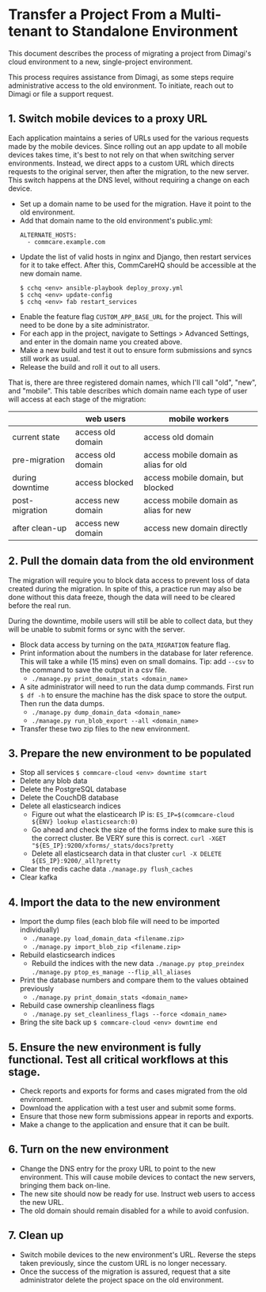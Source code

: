 # Transfer a Project From a Multi-tenant to Standalone Environment

This document describes the process of migrating a project from Dimagi's cloud
environment to a new, single-project environment.

This process requires assistance from Dimagi, as some steps require
administrative access to the old environment. To initiate, reach out to Dimagi
or file a support request.

## 1. Switch mobile devices to a proxy URL

Each application maintains a series of URLs used for the various requests made
by the mobile devices. Since rolling out an app update to all mobile devices
takes time, it's best to not rely on that when switching server environments.
Instead, we direct apps to a custom URL which directs requests to the original
server, then after the migration, to the new server. This switch happens at the
DNS level, without requiring a change on each device.

- Set up a domain name to be used for the migration. Have it point to the old
   environment.
- Add that domain name to the old environment's public.yml:
   ```
   ALTERNATE_HOSTS:
     - commcare.example.com
   ```
- Update the list of valid hosts in nginx and Django, then restart services for
   it to take effect.  After this, CommCareHQ should be accessible at the new
   domain name.
   ```
   $ cchq <env> ansible-playbook deploy_proxy.yml
   $ cchq <env> update-config
   $ cchq <env> fab restart_services
   ```
- Enable the feature flag `CUSTOM_APP_BASE_URL` for the project. This will need
   to be done by a site administrator.
- For each app in the project, navigate to Settings > Advanced Settings, and
   enter in the domain name you created above.
- Make a new build and test it out to ensure form submissions and syncs still
   work as usual.
- Release the build and roll it out to all users.

That is, there are three registered domain names, which I'll call "old", "new",
and "mobile". This table describes which domain name each type of user will
access at each stage of the migration:

|                 | web users         | mobile workers                        |
|-----------------|-------------------|---------------------------------------|
| current state   | access old domain | access old domain                     |
| pre-migration   | access old domain | access mobile domain as alias for old |
| during downtime | access blocked    | access mobile domain, but blocked     |
| post-migration  | access new domain | access mobile domain as alias for new |
| after clean-up  | access new domain | access new domain directly            |


## 2. Pull the domain data from the old environment

The migration will require you to block data access to prevent loss of data
created during the migration. In spite of this, a practice run may also be done
without this data freeze, though the data will need to be cleared before the
real run.

During the downtime, mobile users will still be able to collect data, but they
will be unable to submit forms or sync with the server.

- Block data access by turning on the `DATA_MIGRATION` feature flag.
- Print information about the numbers in the database for later reference.
  This will take a while (15 mins) even on small domains. Tip: add `--csv` to
  the command to save the output in a csv file.
  - `./manage.py print_domain_stats <domain_name>`
- A site administrator will need to run the data dump commands. First run
  `$ df -h` to ensure the machine has the disk space to store the output. Then
  run the data dumps.
  - `./manage.py dump_domain_data <domain_name>` 
  - `./manage.py run_blob_export --all <domain_name>`
- Transfer these two zip files to the new environment.


## 3. Prepare the new environment to be populated

- Stop all services
  `$ commcare-cloud <env> downtime start`
- Delete any blob data
- Delete the PostgreSQL database
- Delete the CouchDB database
- Delete all elasticsearch indices
  - Figure out what the elasticearch IP is:
    `ES_IP=$(commcare-cloud ${ENV} lookup elasticsearch:0)`
  - Go ahead and check the size of the forms index to make sure this is the
    correct cluster.  Be VERY sure this is correct.
    `curl -XGET "${ES_IP}:9200/xforms/_stats/docs?pretty`
  - Delete all elasticsearch data in that cluster
    `curl -X DELETE ${ES_IP}:9200/_all?pretty`
- Clear the redis cache data
  `./manage.py flush_caches`
- Clear kafka


## 4. Import the data to the new environment

- Import the dump files (each blob file will need to be imported individually)
  - `./manage.py load_domain_data <filename.zip>`
  - `./manage.py import_blob_zip <filename.zip>`
- Rebuild elasticsearch indices
  - Rebuild the indices with the new data
    `./manage.py ptop_preindex`
    `./manage.py ptop_es_manage --flip_all_aliases`
- Print the database numbers and compare them to the values obtained previously
  - `./manage.py print_domain_stats <domain_name>`
- Rebuild case ownership cleanliness flags
  - `./manage.py set_cleanliness_flags --force <domain_name>`
- Bring the site back up
  `$ commcare-cloud <env> downtime end`


## 5. Ensure the new environment is fully functional. Test all critical workflows at this stage.

- Check reports and exports for forms and cases migrated from the old environment.
- Download the application with a test user and submit some forms.
- Ensure that those new form submissions appear in reports and exports.
- Make a change to the application and ensure that it can be built.


## 6. Turn on the new environment

- Change the DNS entry for the proxy URL to point to the new environment. This
  will cause mobile devices to contact the new servers, bringing them back
  on-line.
- The new site should now be ready for use. Instruct web users to access the new
  URL.
- The old domain should remain disabled for a while to avoid confusion.


## 7. Clean up

- Switch mobile devices to the new environment's URL. Reverse the steps taken
   previously, since the custom URL is no longer necessary.
- Once the success of the migration is assured, request that a site
   administrator delete the project space on the old environment.
